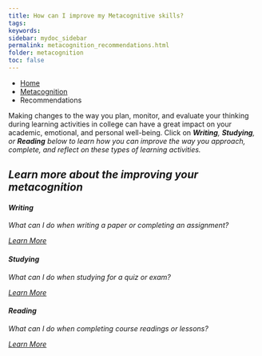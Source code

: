 ```yaml
---
title: How can I improve my Metacognitive skills?
tags: 
keywords: 
sidebar: mydoc_sidebar
permalink: metacognition_recommendations.html
folder: metacognition
toc: false
---
```


<style>
.question {
	font-size:135%; 
	color:#660066; 
	font-style: italic;
}
</style>

<ul class="breadcrumb">
    <li><a href="index.html">Home</a></li>
    <li><a href="metacognition.html">Metacognition</a></li>
    <li class="active">Recommendations</li>
</ul>

Making changes to the way you plan, monitor, and evaluate your thinking during learning activities in college can have a great impact on your academic, emotional, and personal well-being. Click on <i>**Writing**<i>, <em>**Studying**<em>, or **Reading** below to learn how you can improve the way you approach, complete, and reflect on these types of learning activities. 

<div class="row">
         <div class="col-lg-12">
             <h2 class="page-header">Learn more about the improving your metacognition</h2>
         </div>
         <div class="col-md-4 col-sm-6">
             <div class="panel panel-default text-center">
                 <div class="panel-heading">
                     <span class="fa-stack fa-5x">
                           <i class="fa fa-circle fa-stack-2x text-primary"></i>
                           <i class="fa fa-pencil-square-o fa-stack-1x fa-inverse"></i>
                     </span>
                 </div>
                 <div class="panel-body">
                     <h4>Writing</h4>
                     <p>What can I do when writing a paper or completing an assignment?</p>
                     <a href="metacognition_recommendations_writing.html" class="btn btn-primary">Learn More</a>
                 </div>
             </div>
         </div>
         <div class="col-md-4 col-sm-6">
             <div class="panel panel-default text-center">
                 <div class="panel-heading">
                     <span class="fa-stack fa-5x">
                           <i class="fa fa-circle fa-stack-2x text-primary"></i>
                           <i class="fa fa-graduation-cap fa-stack-1x fa-inverse"></i>
                     </span>
                 </div>
                 <div class="panel-body">
                     <h4>Studying</h4>
                     <p>What can I do when studying for a quiz or exam?</p>
                     <a href="metacognition_recommendations_studying.html" class="btn btn-primary">Learn More</a>
                 </div>
             </div>
         </div>
         <div class="col-md-4 col-sm-6">
             <div class="panel panel-default text-center">
                 <div class="panel-heading">
                     <span class="fa-stack fa-5x">
                           <i class="fa fa-circle fa-stack-2x text-primary"></i>
                           <i class="fa fa-book fa-stack-1x fa-inverse"></i>
                     </span>
                 </div>
                 <div class="panel-body">
                     <h4>Reading</h4>
                     <p>What can I do when completing course readings or lessons?</p>
                     <a href="metacognition_recommendations_reading.html" class="btn btn-primary">Learn More</a>
                 </div>
             </div>
         </div>
</div>
